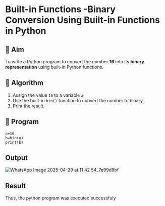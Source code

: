 # Built-in Functions -Binary Conversion Using Built-in Functions in Python

## 🎯 Aim
To write a Python program to convert the number **16** into its **binary representation** using built-in Python functions.

## 🧠 Algorithm
1. Assign the value `16` to a variable `a`.
2. Use the built-in `bin()` function to convert the number to binary.
3. Print the result.

## 🧾 Program
```
a=16
b=bin(a)
print(b)
```
## Output
![WhatsApp Image 2025-04-29 at 11 42 54_7e99d9bf](https://github.com/user-attachments/assets/0e9af816-f009-485c-804e-66e14616f5f2)

## Result
Thus, the python program was executed successfuly
